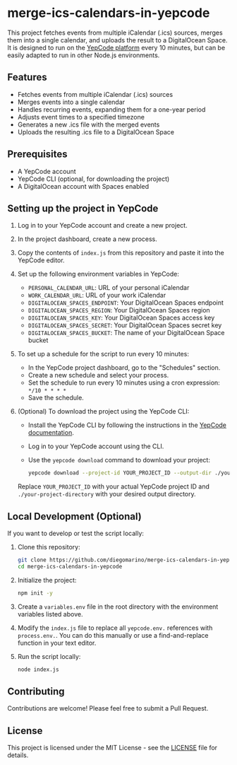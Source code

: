 # merge-ics-calendars-in-yepcode

This project fetches events from multiple iCalendar (.ics) sources, merges them into a single calendar, and uploads the result to a DigitalOcean Space. It is designed to run on the [YepCode platform](https://yepcode.io) every 10 minutes, but can be easily adapted to run in other Node.js environments.

## Features

- Fetches events from multiple iCalendar (.ics) sources
- Merges events into a single calendar
- Handles recurring events, expanding them for a one-year period
- Adjusts event times to a specified timezone
- Generates a new .ics file with the merged events
- Uploads the resulting .ics file to a DigitalOcean Space

## Prerequisites

- A YepCode account
- YepCode CLI (optional, for downloading the project)
- A DigitalOcean account with Spaces enabled

## Setting up the project in YepCode

1. Log in to your YepCode account and create a new project.

2. In the project dashboard, create a new process.

3. Copy the contents of `index.js` from this repository and paste it into the YepCode editor.

4. Set up the following environment variables in YepCode:
   - `PERSONAL_CALENDAR_URL`: URL of your personal iCalendar
   - `WORK_CALENDAR_URL`: URL of your work iCalendar
   - `DIGITALOCEAN_SPACES_ENDPOINT`: Your DigitalOcean Spaces endpoint
   - `DIGITALOCEAN_SPACES_REGION`: Your DigitalOcean Spaces region
   - `DIGITALOCEAN_SPACES_KEY`: Your DigitalOcean Spaces access key
   - `DIGITALOCEAN_SPACES_SECRET`: Your DigitalOcean Spaces secret key
   - `DIGITALOCEAN_SPACES_BUCKET`: The name of your DigitalOcean Space bucket

5. To set up a schedule for the script to run every 10 minutes:
   - In the YepCode project dashboard, go to the "Schedules" section.
   - Create a new schedule and select your process.
   - Set the schedule to run every 10 minutes using a cron expression: `*/10 * * * *`
   - Save the schedule.

6. (Optional) To download the project using the YepCode CLI:
   - Install the YepCode CLI by following the instructions in the [YepCode documentation](https://docs.yepcode.io/cli/).
   - Log in to your YepCode account using the CLI.
   - Use the `yepcode download` command to download your project:

     ```bash
     yepcode download --project-id YOUR_PROJECT_ID --output-dir ./your-project-directory
     ```

   Replace `YOUR_PROJECT_ID` with your actual YepCode project ID and `./your-project-directory` with your desired output directory.

## Local Development (Optional)

If you want to develop or test the script locally:

1. Clone this repository:

   ```bash
   git clone https://github.com/diegomarino/merge-ics-calendars-in-yepcode.git
   cd merge-ics-calendars-in-yepcode
   ```

2. Initialize the project:

   ```bash
   npm init -y
   ```

3. Create a `variables.env` file in the root directory with the environment variables listed above.

4. Modify the `index.js` file to replace all `yepcode.env.` references with `process.env.`. You can do this manually or use a find-and-replace function in your text editor.

5. Run the script locally:

   ```bash
   node index.js
   ```

## Contributing

Contributions are welcome! Please feel free to submit a Pull Request.

## License

This project is licensed under the MIT License - see the [LICENSE](LICENSE) file for details.
